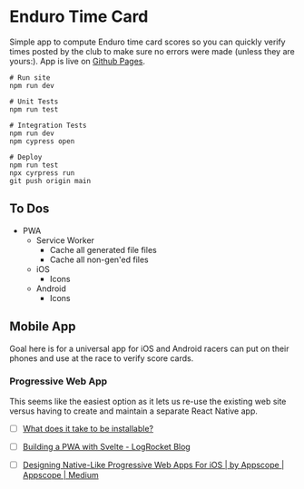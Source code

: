 # Enduro Time Card

Simple app to compute Enduro time card scores so you can quickly verify
times posted by the club to make sure no errors were made (unless they are 
yours:). App is live on [Github Pages](https://troysandal.github.io/timecard/).

```
# Run site
npm run dev

# Unit Tests
npm run test

# Integration Tests
npm run dev
npm cypress open

# Deploy
npm run test
npx cyrpress run
git push origin main

```

## To Dos
- PWA
  - Service Worker
    - Cache all generated file files
    - Cache all non-gen'ed files
  - iOS
    - Icons
  - Android
    - Icons

## Mobile App
Goal here is for a universal app for iOS and Android racers can put on their 
phones and use at the race to verify score cards.

### Progressive Web App
This seems like the easiest option as it lets us re-use the existing web site
versus having to create and maintain a separate React Native app.
- [ ] [What does it take to be installable?](https://web.dev/install-criteria/)
- [ ] [Building a PWA with Svelte - LogRocket Blog](https://blog.logrocket.com/building-a-pwa-with-svelte/)
- [ ] [Designing Native-Like Progressive Web Apps For iOS | by Appscope | Appscope | Medium](https://medium.com/appscope/designing-native-like-progressive-web-apps-for-ios-1b3cdda1d0e8)

